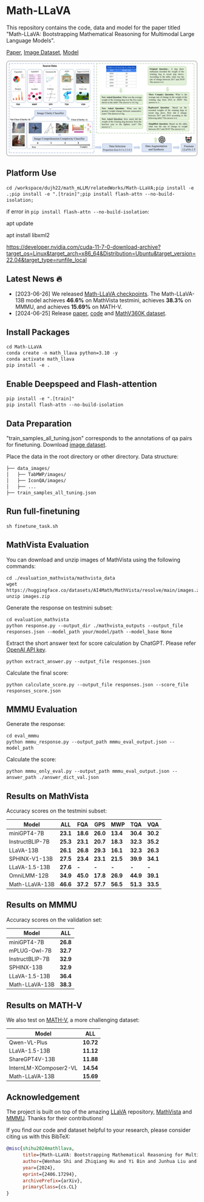# Math-LLaVA

This repository contains the code, data and model for the paper titled "Math-LLaVA: Bootstrapping Mathematical Reasoning for Multimodal Large Language Models".

[Paper](http://arxiv.org/abs/2406.17294v2), [Image Dataset](https://huggingface.co/datasets/Zhiqiang007/MathV360K/tree/main), [Model](https://huggingface.co/Zhiqiang007/Math-LLaVA/tree/main)

![ex1](pipeline.png)

## Platform Use

```
cd /workspace/dujh22/math_mLLM/relatedWorks/Math-LLaVA;pip install -e .;pip install -e ".[train]";pip install flash-attn --no-build-isolation;
```

if error in `pip install flash-attn --no-build-isolation`:

apt update

apt install libxml2

https://developer.nvidia.com/cuda-11-7-0-download-archive?target_os=Linux&target_arch=x86_64&Distribution=Ubuntu&target_version=22.04&target_type=runfile_local


## Latest News 🔥

* [2023-06-26] We released [Math-LLaVA checkpoints](https://huggingface.co/Zhiqiang007/Math-LLaVA/tree/main). The Math-LLaVA-13B model achieves **46.6%** on MathVista testmini, achieves **38.3%** on MMMU, and achieves **15.69%** on MATH-V.
* [2024-06-25] Release [paper](http://arxiv.org/abs/2406.17294v2), [code](https://github.com/HZQ950419/Math-LLaVA) and [MathV360K dataset](https://huggingface.co/datasets/Zhiqiang007/MathV360K/tree/main).

## Install Packages

```
cd Math-LLaVA
conda create -n math_llava python=3.10 -y
conda activate math_llava
pip install -e .
```

## Enable Deepspeed and Flash-attention

```
pip install -e ".[train]"
pip install flash-attn --no-build-isolation
```

## Data Preparation

"train_samples_all_tuning.json" corresponds to the annotations of qa pairs for finetuning.
Download [image dataset](https://huggingface.co/datasets/Zhiqiang007/MathV360K/tree/main).

Place the data in the root directory or other directory.
Data structure:

```
├── data_images/
│   ├── TabMWP/images/
│   ├── IconQA/images/
│   ├── ...
├── train_samples_all_tuning.json
```

## Run full-finetuning

```
sh finetune_task.sh
```

## MathVista Evaluation

You can download and unzip images of MathVista using the following commands:

```
cd ./evaluation_mathvista/mathvista_data
wget https://huggingface.co/datasets/AI4Math/MathVista/resolve/main/images.zip
unzip images.zip
```

Generate the response on testmini subset:

```
cd evaluation_mathvista
python response.py --output_dir ./mathvista_outputs --output_file responses.json --model_path your/model/path --model_base None 
```

Extract the short answer text for score calculation by ChatGPT. Please refer [OpenAI API key](https://platform.openai.com/account/api-keys).

```
python extract_answer.py --output_file responses.json
```

Calculate the final score:

```
python calculate_score.py --output_file responses.json --score_file responses_score.json
```

## MMMU Evaluation

Generate the response:

```
cd eval_mmmu
python mmmu_response.py --output_path mmmu_eval_output.json --model_path 
```

Calculate the score:

```
python mmmu_only_eval.py --output_path mmmu_eval_output.json --answer_path ./answer_dict_val.json
```

## Results on MathVista

Accuracy scores on the testmini subset:

| Model           | ALL            | FQA            | GPS            | MWP            | TQA            | VQA            |
| --------------- | -------------- | -------------- | -------------- | -------------- | -------------- | -------------- |
| miniGPT4-7B     | **23.1** | **18.6** | **26.0** | **13.4** | **30.4** | **30.2** |
| InstructBLIP-7B | **25.3** | **23.1** | **20.7** | **18.3** | **32.3** | **35.2** |
| LLaVA-13B       | **26.1** | **26.8** | **29.3** | **16.1** | **32.3** | **26.3** |
| SPHINX-V1-13B   | **27.5** | **23.4** | **23.1** | **21.5** | **39.9** | **34.1** |
| LLaVA-1.5-13B   | **27.6** | **-**    | **-**    | **-**    | **-**    | **-**    |
| OmniLMM-12B     | **34.9** | **45.0** | **17.8** | **26.9** | **44.9** | **39.1** |
| Math-LLaVA-13B  | **46.6** | **37.2** | **57.7** | **56.5** | **51.3** | **33.5** |

## Results on MMMU

Accuracy scores on the validation set:

| Model           | ALL            |
| --------------- | -------------- |
| miniGPT4-7B     | **26.8** |
| mPLUG-Owl-7B    | **32.7** |
| InstructBLIP-7B | **32.9** |
| SPHINX-13B      | **32.9** |
| LLaVA-1.5-13B   | **36.4** |
| Math-LLaVA-13B  | **38.3** |

## Results on MATH-V

We also test on [MATH-V](https://github.com/mathvision-cuhk/MATH-V), a more challenging dataset:

| Model                  | ALL             |
| ---------------------- | --------------- |
| Qwen-VL-Plus           | **10.72** |
| LLaVA-1.5-13B          | **11.12** |
| ShareGPT4V-13B         | **11.88** |
| InternLM-XComposer2-VL | **14.54** |
| Math-LLaVA-13B         | **15.69** |

## Acknowledgement

The project is built on top of the amazing [LLaVA](https://github.com/haotian-liu/LLaVA) repository, [MathVista](https://github.com/lupantech/MathVista) and [MMMU](https://github.com/MMMU-Benchmark/MMMU). Thanks for their contributions!

If you find our code and dataset helpful to your research, please consider citing us with this BibTeX:

```bibtex
@misc{shihu2024mathllava,
      title={Math-LLaVA: Bootstrapping Mathematical Reasoning for Multimodal Large Language Models}, 
      author={Wenhao Shi and Zhiqiang Hu and Yi Bin and Junhua Liu and Yang Yang and See-Kiong Ng and Lidong Bing and Roy Ka-Wei Lee},
      year={2024},
      eprint={2406.17294},
      archivePrefix={arXiv},
      primaryClass={cs.CL}
}
```
